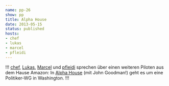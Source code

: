 ```yaml
---
name: pp-26
show: pp
title: Alpha House
date: 2013-05-15
status: published
hosts:
- chef
- lukas
- marcel
- pfleidi
---
```

!!!
[chef](https://twitter.com/grischder), [Lukas](https://twitter.com/blubser), [Marcel](https://twitter.com/xartas) und [pfleidi](https://twitter.com/pfleidi) sprechen über einen weiteren Piloten aus dem Hause Amazon: In [Alpha House](http://www.amazon.com/Pilot-HD/dp/B00CDBTQCW) (mit John Goodman!) geht es um eine Politiker-WG in Washington.
!!!


